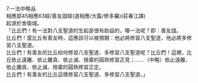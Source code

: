 7.一法中略品  
相應部45相應63經/善友誼經(道相應/大篇/修多羅)(莊春江譯)  
起源於舍衛城。  
「比丘們！有一法對八支聖道的生起是很有助益的，哪一法呢？即：善友誼。  
比丘們！當比丘有善友時，這應該可以被預期：他必將修習八支聖道，他必將多修習八支聖道。  
比丘們！有善友的比丘如何修習八支聖道、多修習八支聖道呢？比丘們！這裡，比丘依止遠離、依止離貪、依止滅、捨棄的圓熟修習正見；……（中略）依止遠離、依止離貪、依止滅、捨棄的圓熟修習正定。  
比丘們！有善友的比丘這樣修習八支聖道、多修習八支聖道。」  
  
  
